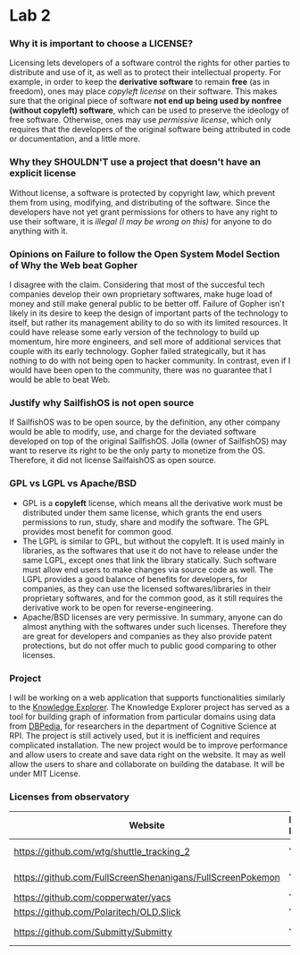 # Lab 2

### Why it is important to choose a LICENSE?
Licensing lets developers of a software control the rights for other parties to distribute and use of it, as well as to protect their intellectual property. For example, in order to keep the **derivative software** to remain **free** (as in freedom), ones may place *copyleft license* on their software. This makes sure that the original piece of software **not end up being used by nonfree (without copyleft) software**, which can be used to preserve the ideology of free software. Otherwise, ones may use *permissive license*, which only requires that the developers of the original software being attributed in code or documentation, and a little more.

### Why they SHOULDN'T use a project that doesn't have an explicit license
Without license, a software is protected by copyright law, which prevent them from using, modifying, and distributing of the software. Since the developers have not yet grant permissions for others to have any right to use their software, it is *illegal (I may be wrong on this)* for anyone to do anything with it.

### Opinions on Failure to follow the Open System Model Section of Why the Web beat Gopher
I disagree with the claim. Considering that most of the succesful tech companies develop their own proprietary softwares, make huge load of money and still make general public to be better off. Failure of Gopher isn't likely in its desire to keep the design of important parts of the technology to itself, but rather its management ability to do so with its limited resources. It could have release some early version of the technology to build up momentum, hire more engineers, and sell more of additional services that couple with its early technology. Gopher failed strategically, but it has nothing to do with not being open to hacker community. In contrast, even if I would have been open to the community, there was no guarantee that I would be able to beat Web.

### Justify why SailfishOS is not open source
If SailfishOS was to be open source, by the definition, any other company would be able to modify, use, and charge for the deviated software developed on top of the original SailfishOS. Jolla (owner of SailfishOS) may want to reserve its right to be the only party to monetize from the OS. Therefore, it did not license SailfaishOS as open source.

### GPL vs LGPL vs Apache/BSD
- GPL is a **copyleft** license, which means all the derivative work must be distributed under them same license, which grants the end users permissions to run, study, share and modify the software. The GPL provides most benefit for common good.
- The LGPL is similar to GPL, but without the copyleft. It is used mainly in libraries, as the softwares that use it do not have to release under the same LGPL, except ones that link the library statically. Such software must allow end users to make changes via source code as well. The LGPL provides a good balance of benefits for developers, for companies, as they can use the licensed softwares/libraries in their proprietary softwares, and for the common good, as it still requires the derivative work to be open for reverse-engineering.
- Apache/BSD licenses are very permissive. In summary, anyone can do almost anything with the softwares under such licenses. Therefore they are great for developers and companies as they also provide patent protections, but do not offer much to public good comparing to other licenses.

### Project
I will be working on a web application that supports functionalities similarly to the [Knowledge Explorer](https://github.com/smiled0g/knowledge-explorer). The Knowledge Explorer project has served as a tool for building graph of information from particular domains using data from [DBPedia](http://wiki.dbpedia.org/), for researchers in the department of Cognitive Science at RPI. The project is still actively used, but it is inefficient and requires complicated installation. The new project would be to improve performance and allow users to create and save data right on the website. It may as well allow the users to share and collaborate on building the database. It will be under MIT License.

### Licenses from observatory

Website | License Present | License
---------|:----------|:-------
https://github.com/wtg/shuttle_tracking_2 | Yes | MIT License https://en.wikipedia.org/wiki/MIT_License
https://github.com/FullScreenShenanigans/FullScreenPokemon | Yes | MIT License (Incomplete, need Copyright statement)
https://github.com/copperwater/yacs | Yes | MIT License
https://github.com/Polaritech/OLD.Slick | Yes | MIT License
https://github.com/Submitty/Submitty | Yes | BSD "3-Clause" License https://en.wikipedia.org/wiki/BSD_licenses

